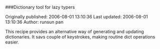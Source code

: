 ###Dictionary tool for lazy typers

Originally published: 2006-08-01 13:10:36
Last updated: 2006-08-01 13:10:36
Author: runsun pan

This recipe provides an alternative way of generating and updating dictionaries. It savs couple of keystrokes, making routine dict operations easier.